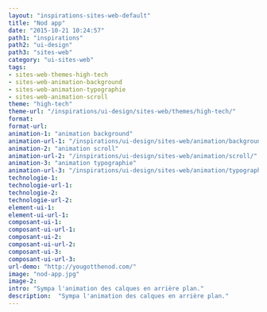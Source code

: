 ```yaml
---
layout: "inspirations-sites-web-default"
title: "Nod app"
date: "2015-10-21 10:24:57"
path1: "inspirations"
path2: "ui-design"
path3: "sites-web"
category: "ui-sites-web"
tags:
- sites-web-themes-high-tech
- sites-web-animation-background
- sites-web-animation-typographie
- sites-web-animation-scroll
theme: "high-tech"
theme-url: "/inspirations/ui-design/sites-web/themes/high-tech/"
format:
format-url:
animation-1: "animation background"
animation-url-1: "/inspirations/ui-design/sites-web/animation/background/"
animation-2: "animation scroll"
animation-url-2: "/inspirations/ui-design/sites-web/animation/scroll/"
animation-3: "animation typographie"
animation-url-3: "/inspirations/ui-design/sites-web/animation/typographie/"
technologie-1:
technologie-url-1:
technologie-2:
technologie-url-2:
element-ui-1:
element-ui-url-1:
composant-ui-1:
composant-ui-url-1:
composant-ui-2:
composant-ui-url-2:
composant-ui-3:
composant-ui-url-3:
url-demo: "http://yougotthenod.com/"
image: "nod-app.jpg"
image-2:
intro: "Sympa l'animation des calques en arrière plan."
description:  "Sympa l'animation des calques en arrière plan."
---
```

